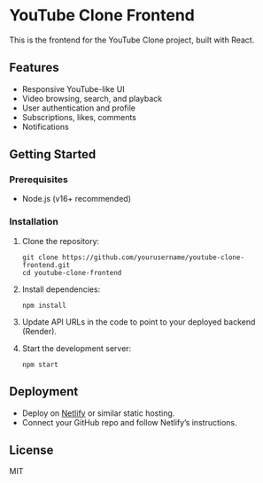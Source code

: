 # YouTube Clone Frontend

This is the frontend for the YouTube Clone project, built with React.

## Features

- Responsive YouTube-like UI
- Video browsing, search, and playback
- User authentication and profile
- Subscriptions, likes, comments
- Notifications

## Getting Started

### Prerequisites

- Node.js (v16+ recommended)

### Installation

1. Clone the repository:
   ```
   git clone https://github.com/yourusername/youtube-clone-frontend.git
   cd youtube-clone-frontend
   ```

2. Install dependencies:
   ```
   npm install
   ```

3. Update API URLs in the code to point to your deployed backend (Render).

4. Start the development server:
   ```
   npm start
   ```

## Deployment

- Deploy on [Netlify](https://netlify.com/) or similar static hosting.
- Connect your GitHub repo and follow Netlify’s instructions.

## License

MIT
